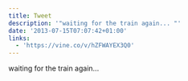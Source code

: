 ```yaml
---
title: Tweet
description: '"waiting for the train again... "'
date: '2013-07-15T07:07:42+01:00'
links:
  - 'https://vine.co/v/hZFWAYEX3Q0'
---
```

waiting for the train again... 
